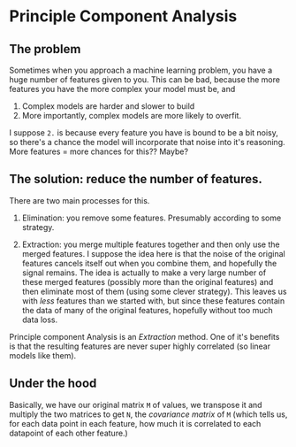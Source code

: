 # Principle Component Analysis

## The problem

Sometimes when you approach a machine learning problem, you have a huge number of features given to you. This can be bad, because the more features you have the more complex your model must be, and 

1. Complex models are harder and slower to build
2. More importantly, complex models are more likely to overfit. 

I suppose `2.` is because every feature you have is bound to be a bit noisy, so there's a chance the model will incorporate that noise into it's reasoning. More features = more chances for this?? Maybe? 

## The solution: reduce the number of features.

There are two main processes for this.

1. Elimination: you remove some features. Presumably according to some strategy.

2. Extraction: you merge multiple features together and then only use the merged features. I suppose the idea here is that the noise of the original features cancels itself out when you combine them, and hopefully the signal remains. The idea is actually to make a very large number of these merged features (possibly more than the original features) and then eliminate most of them (using some clever strategy). This leaves us with *less* features than we started with, but since these features contain the data of many of the original features, hopefully without too much data loss.

Principle component Analysis is an *Extraction* method. One of it's benefits is that the resulting features are never super highly correlated (so linear models like them).

## Under the hood

 Basically, we have our original matrix `M` of values, we transpose it and multiply the two matrices to get `N`, the *covariance matrix* of `M` (which tells us, for each data point in each feature, how much it is correlated to each datapoint of each other feature.)